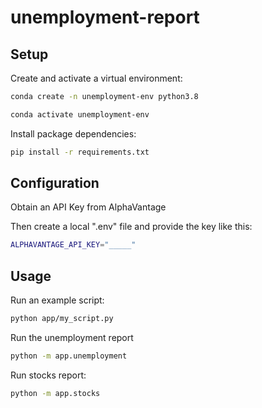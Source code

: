 # unemployment-report


## Setup

Create and activate a virtual environment:

```sh
conda create -n unemployment-env python3.8

conda activate unemployment-env
```

Install package dependencies:

```sh
pip install -r requirements.txt
```

## Configuration

Obtain an API Key from AlphaVantage

Then create a local ".env" file and provide the key like this:

```sh
ALPHAVANTAGE_API_KEY="_____"
```

## Usage

Run an example script:

```sh
python app/my_script.py
```
Run the unemployment report

```sh
python -m app.unemployment
```

Run stocks report:

```sh
python -m app.stocks
```
